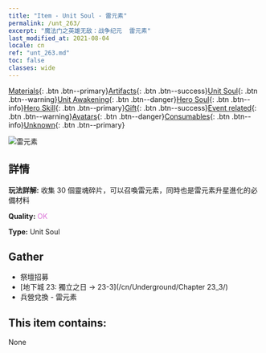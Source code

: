 ```yaml
---
title: "Item - Unit Soul - 雷元素"
permalink: /unt_263/
excerpt: "魔法门之英雄无敌：战争纪元  雷元素"
last_modified_at: 2021-08-04
locale: cn
ref: "unt_263.md"
toc: false
classes: wide
---
```

 [Materials](/ItemsCN/){: .btn .btn--primary}[Artifacts](/ItemsCN/Artifacts/){: .btn .btn--success}[Unit Soul](/ItemsCN/UnitSoul/){: .btn .btn--warning}[Unit Awakening](/ItemsCN/UnitAwakening/){: .btn .btn--danger}[Hero Soul](/ItemsCN/HeroSoul/){: .btn .btn--info}[Hero Skill](/ItemsCN/HeroSkill/){: .btn .btn--primary}[Gift](/ItemsCN/Gift/){: .btn .btn--success}[Event related](/ItemsCN/Events/){: .btn .btn--warning}[Avatars](/ItemsCN/Avatars/){: .btn .btn--danger}[Consumables](/ItemsCN/Consumables/){: .btn .btn--info}[Unknown](/ItemsCN/Unknown/){: .btn .btn--primary}

 ![雷元素](/images/u/ti_leiyuansu2.jpg)

## 詳情
 **玩法詳解:** 收集 30 個靈魂碎片，可以召喚雷元素，同時也是雷元素升星進化的必備材料

 **Quality:** <span style="color: #DA70D6">OK</span>

 **Type:** Unit Soul

## Gather

*    祭壇招募 
*    [地下城 23: 獨立之日 -> 23-3](/cn/Underground/Chapter 23_3/) 
*    兵營兌換 - 雷元素 

## This item contains:

  None

